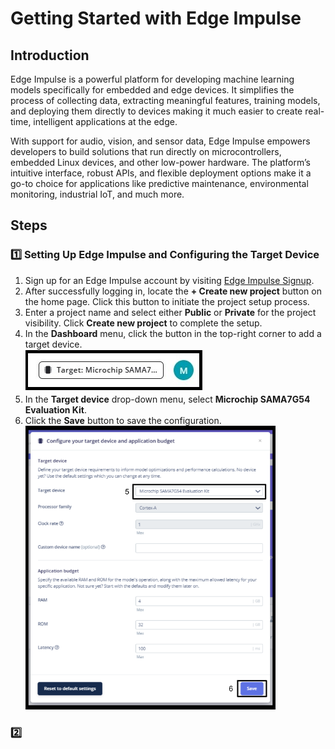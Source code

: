 # Getting Started with Edge Impulse

## Introduction

Edge Impulse is a powerful platform for developing machine learning models specifically for embedded and edge devices. It simplifies the process of collecting data, extracting meaningful features, training models, and deploying them directly to devices making it much easier to create real-time, intelligent applications at the edge.

With support for audio, vision, and sensor data, Edge Impulse empowers developers to build solutions that run directly on microcontrollers, embedded Linux devices, and other low-power hardware. The platform’s intuitive interface, robust APIs, and flexible deployment options make it a go-to choice for applications like predictive maintenance, environmental monitoring, industrial IoT, and much more.

## Steps

### 1️⃣ Setting Up Edge Impulse and Configuring the Target Device

1. Sign up for an Edge Impulse account by visiting [Edge Impulse Signup](https://edgeimpulse.com/signup).
2. After successfully logging in, locate the **+ Create new project** button on the home page. Click this button to initiate the project setup process.
3. Enter a project name and select either **Public** or **Private** for the project visibility. Click **Create new project** to complete the setup.
4. In the **Dashboard** menu, click the button in the top-right corner to add a target device. <br>![Target_Device](docs/pics/Target_Sel.jpg)
5. In the **Target device** drop-down menu, select **Microchip SAMA7G54 Evaluation Kit**.
6. Click the **Save** button to save the configuration.<br>
   <img src="docs/pics/Target_Config.png" alt="Target_Configuration" width="400" />

### 2️⃣
